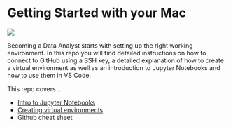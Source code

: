 # Getting Started with your Mac

![](https://imgs.xkcd.com/comics/python_environment.png)

Becoming a Data Analyst starts with setting up the right working environment. In this repo you will find detailed instructions on how to connect to GitHub using a SSH key, a detailed explanation of how to create a virtual environment as well as an introduction to Jupyter Notebooks and how to use them in VS Code.

This repo covers ...
* [Intro to Jupyter Notebooks](3_Intro_to_Notebooks.ipynb)
* [Creating virtual environments](2_Virtual_environments_Anaconda_Miniconda.md)
* Github cheat sheet

